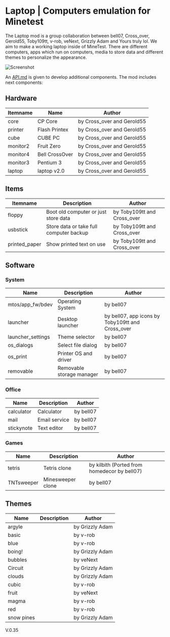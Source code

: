 # Laptop | Computers emulation for Minetest

The Laptop mod is a group collaboration between bell07, Cross_over, Gerold55, Toby109tt, v-rob, veNext, Grizzly Adam  and Yours truly lol.
We aim to make a working laptop inside of MineTest.
There are different computers, apps which run on computers, media to store data and different themes to personalize the appearance.

![Screenshot](https://github.com/Gerold55/minetest-laptop/blob/master/screenshot.png)

An [API.md](https://github.com/Gerold55/minetest-laptop/blob/master/API.md) is given to develop additional components. 
The mod includes next components: 

## Hardware

| Itemname | Name | Author |
| - | - | - |
| core | CP Core | by Cross_over and Gerold55 |
| printer | Flash Printex | by Cross_over and Gerold55 |
| cube | CUBE PC | by Cross_over and Gerold55 |
| monitor2 | Fruit Zero | by Cross_over and Gerold55 |
| monitor4 | Bell CrossOver | by Cross_over and Gerold55 |
| monitor3 | Pentium 3 | by Cross_over and Gerold55 |
| laptop | laptop v2.0 | by Cross_over and Gerold55 |

## Items
| Itemname | Description | Author |
| - | - | - |
| floppy | Boot old computer or just store data | by Toby109tt and Cross_over |
| usbstick | Store data or take full computer backup | by Toby109tt and Cross_over |
| printed_paper | Show printed text on use | by Toby109tt and Cross_over |

## Software
### System
| Name | Description | Author |
| - | - | - |
| mtos/app_fw/bdev | Operating System | by bell07 |
| launcher | Desktop launcher | by bell07, app icons by Toby109tt and Cross_over |
| launcher_settings | Theme selector | by bell07 |
| os_dialogs | Select file dialog | by bell07 |
| os_print | Printer OS and driver | by bell07 |
| removable | Removable storage manager | by bell07 |

### Office
| Name | Description | Author |
| - | - | - |
| calculator | Calculator | by bell07 |
| mail | Email service | by bell07 |
| stickynote | Text editor | by bell07 |

### Games
| Name | Description | Author |
| - | - | - |
| tetris | Tetris clone | by kilbith (Ported from homedecor by bell07) |
| TNTsweeper | Minesweeper clone | by bell07 |

## Themes
| Name | Description | Author |
| - | - | - |
| argyle | | by Grizzly Adam |
| basic | | by v-rob |
| blue | | by v-rob |
| boing! | | by Grizzly Adam |
| bubbles | | by veNext |
| Circuit | | by Grizzly Adam |
| clouds | | by Grizzly Adam |
| cubic | | by v-rob |
| fruit | | by veNext |
| magma | | by v-rob |
| red | | by v-rob |
| snow pines | | by Grizzly Adam |


V.0.35
